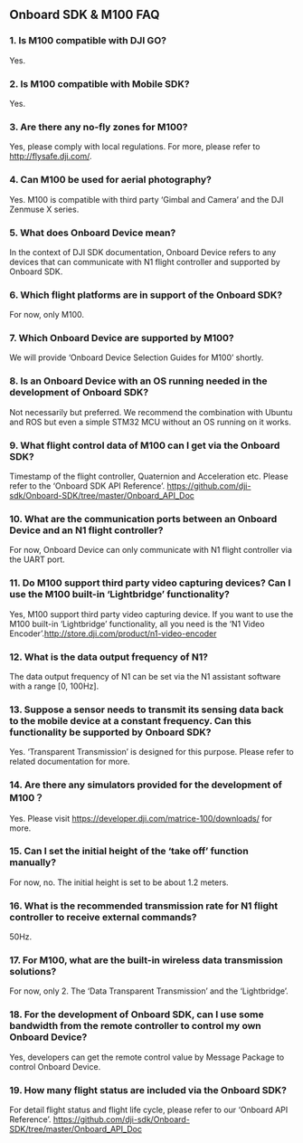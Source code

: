 ## Onboard SDK & M100 FAQ

### 1. Is M100 compatible with DJI GO?
Yes.

### 2. Is M100 compatible with Mobile SDK?  
Yes.

### 3. Are there any no-fly zones for M100?  
Yes, please comply with local regulations. For more, please refer to http://flysafe.dji.com/.

### 4. Can M100 be used for aerial photography?  
Yes. M100 is compatible with third party ‘Gimbal and Camera’ and the DJI Zenmuse X series.

### 5. What does Onboard Device mean?  
In the context of DJI SDK documentation, Onboard Device refers to any devices that can communicate with N1 flight controller and supported by Onboard SDK.

### 6. Which flight platforms are in support of the Onboard SDK?  
For now, only M100.

### 7. Which Onboard Device are supported by M100?  
We will provide ‘Onboard Device Selection Guides for M100’ shortly.

### 8. Is an Onboard Device with an OS running needed in the development of Onboard SDK?  
Not necessarily but preferred. We recommend the combination with Ubuntu and ROS but even a simple STM32 MCU without an OS running on it works.

### 9. What flight control data of M100 can I get via the Onboard SDK?  
Timestamp of the flight controller, Quaternion and Acceleration etc. Please refer to the ‘Onboard SDK API Reference’. https://github.com/dji-sdk/Onboard-SDK/tree/master/Onboard_API_Doc

### 10. What are the communication ports between an Onboard Device and an N1 flight controller?  
For now, Onboard Device can only communicate with N1 flight controller via the UART port.

### 11. Do M100 support third party video capturing devices? Can I use the M100 built-in ‘Lightbridge’ functionality?  
Yes, M100 support third party video capturing device. If you want to use the M100 built-in ‘Lightbridge’ functionality, all you need is the ‘N1 Video Encoder’.http://store.dji.com/product/n1-video-encoder

### 12. What is the data output frequency of N1?  
The data output frequency of N1 can be set via the N1 assistant software with a range [0, 100Hz].

### 13. Suppose a sensor needs to transmit its sensing data back to the mobile device at a constant frequency. Can this functionality be supported by Onboard SDK?  
Yes. ‘Transparent Transmission’ is designed for this purpose. Please refer to related documentation for more.

### 14. Are there any simulators provided for the development of M100？  
Yes. Please visit https://developer.dji.com/matrice-100/downloads/ for more.

### 15. Can I set the initial height of the ‘take off’ function manually?
For now, no. The initial height is set to be about 1.2 meters.

### 16. What is the recommended transmission rate for N1 flight controller to receive external commands?  
50Hz.

### 17. For M100, what are the built-in wireless data transmission solutions?  
For now, only 2. The ‘Data Transparent Transmission’ and the ‘Lightbridge’.

### 18. For the development of Onboard SDK, can I use some bandwidth from the remote controller to control my own Onboard Device?  
Yes, developers can get the remote control value by Message Package to control Onboard Device.

### 19. How many flight status are included via the Onboard SDK?  
For detail flight status and flight life cycle, please refer to our ‘Onboard API Reference’. https://github.com/dji-sdk/Onboard-SDK/tree/master/Onboard_API_Doc